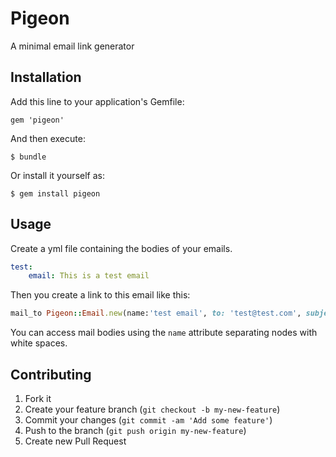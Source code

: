 # Pigeon

A minimal email link generator

## Installation

Add this line to your application's Gemfile:

    gem 'pigeon'

And then execute:

    $ bundle

Or install it yourself as:

    $ gem install pigeon

## Usage

Create a yml file containing the bodies of your emails.

```yml
test:
    email: This is a test email
```

Then you create a link to this email like this:

```ruby
mail_to Pigeon::Email.new(name:'test email', to: 'test@test.com', subject: 'test_subject).link, 'Email' 
```

You can access mail bodies using the `name` attribute separating nodes with white spaces.

## Contributing

1. Fork it
2. Create your feature branch (`git checkout -b my-new-feature`)
3. Commit your changes (`git commit -am 'Add some feature'`)
4. Push to the branch (`git push origin my-new-feature`)
5. Create new Pull Request
